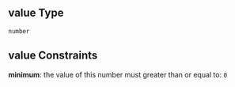 ## value Type

`number`

## value Constraints

**minimum**: the value of this number must greater than or equal to: `0`
